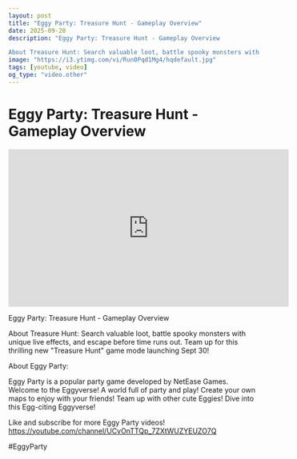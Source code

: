 ```yaml
---
layout: post
title: "Eggy Party: Treasure Hunt - Gameplay Overview"
date: 2025-09-28
description: "Eggy Party: Treasure Hunt - Gameplay Overview

About Treasure Hunt: Search valuable loot, battle spooky monsters with unique live effects, and escape be..."
image: "https://i3.ytimg.com/vi/Run0Pqd1Mg4/hqdefault.jpg"
tags: [youtube, video]
og_type: "video.other"
---
```


<script type="application/ld+json">
{
  "@context": "http://schema.org",
  "@type": "VideoObject",
  "name": "Eggy Party: Treasure Hunt - Gameplay Overview",
  "description": "Eggy Party: Treasure Hunt - Gameplay Overview\n\nAbout Treasure Hunt: Search valuable loot, battle spooky monsters with unique live effects, and escape before time runs out. Team up for this thrilling new \\\"Treasure Hunt\\\" game mode launching Sept 30! \n\nAbout Eggy Party:\n\nEggy Party is a popular party game developed by NetEase Games. Welcome to the Eggyverse! A world full of party and play! Create your own maps to enjoy with your friends! Team up with other cute Eggies! Dive into this Egg-citing Eggyverse!\n\nLike and subscribe for more Eggy Party videos! https://youtube.com/channel/UCvOnTTQp_7ZXtWUZYEUZO7Q \n\n#EggyParty",
  "thumbnailUrl": "https://i3.ytimg.com/vi/Run0Pqd1Mg4/hqdefault.jpg",
  "uploadDate": "2025-09-28T00:00:39",
  "embedUrl": "https://www.youtube.com/embed/Run0Pqd1Mg4",
  "publisher": {
    "@type": "Person",
    "name": "Celo Zaga"
  },
  "mainEntityOfPage": {
    "@type": "WebPage",
    "@id": "https://celozaga.github.io/2025/09/28/eggy-party:-treasure-hunt---gameplay-overview-Run0Pqd1Mg4.html"
  },
  "duration": "PT0M0S"
}
</script>

<script type="application/ld+json">
{
  "@context": "http://schema.org",
  "@type": "BlogPosting",
  "headline": "Eggy Party: Treasure Hunt - Gameplay Overview",
  "image": "https://i3.ytimg.com/vi/Run0Pqd1Mg4/hqdefault.jpg",
  "publisher": {
    "@type": "Person",
    "name": "Celo Zaga"
  },
  "url": "https://celozaga.github.io/2025/09/28/eggy-party:-treasure-hunt---gameplay-overview-Run0Pqd1Mg4.html",
  "datePublished": "2025-09-28T00:00:39",
  "dateCreated": "2025-09-28T00:00:39",
  "dateModified": "2025-09-28T00:00:39",
  "description": "Eggy Party: Treasure Hunt - Gameplay Overview\n\nAbout Treasure Hunt: Search valuable loot, battle spooky monsters with unique live effects, and escape be...",
  "author": {
    "@type": "Person",
    "name": "Celo Zaga"
  },
  "mainEntityOfPage": {
    "@type": "WebPage",
    "@id": "https://celozaga.github.io/2025/09/28/eggy-party:-treasure-hunt---gameplay-overview-Run0Pqd1Mg4.html"
  }
}
</script>

<h1 class="youtube-post-title">Eggy Party: Treasure Hunt - Gameplay Overview</h1>

<iframe width="560" height="315" src="https://www.youtube.com/embed/Run0Pqd1Mg4" class="youtube-post-embed" frameborder="0" allowfullscreen></iframe>

<p class="youtube-post-description">Eggy Party: Treasure Hunt - Gameplay Overview

About Treasure Hunt: Search valuable loot, battle spooky monsters with unique live effects, and escape before time runs out. Team up for this thrilling new "Treasure Hunt" game mode launching Sept 30! 

About Eggy Party:

Eggy Party is a popular party game developed by NetEase Games. Welcome to the Eggyverse! A world full of party and play! Create your own maps to enjoy with your friends! Team up with other cute Eggies! Dive into this Egg-citing Eggyverse!

Like and subscribe for more Eggy Party videos! https://youtube.com/channel/UCvOnTTQp_7ZXtWUZYEUZO7Q 

#EggyParty</p>
